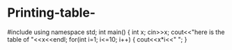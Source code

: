 # Printing-table-
#include <iostream>
using namespace std;
int main()
{
  int x;
  cin>>x;
  cout<<"here is the table of "<<x<<endl;
  for(int i=1; i<=10; i++)
  {
    cout<<x*i<<" ";
  }
